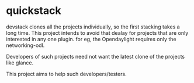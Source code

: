 # quickstack

devstack clones all the projects individually, so the first stacking takes a long time.
This project  intends to  avoid  that dealay for projects that  are  only interested in any one plugin.
for eg,  the Opendaylight requires only the networking-odl. 

Developers of such projects need not want the latest  clone of the projects like  glance.

This project aims to help such  developers/testers.
